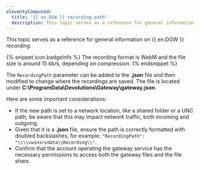 ```yaml
---
eleventyComputed:
  title: "{{ en.DGW }} recording path"
  description: This topic serves as a reference for general information on {{ en.DGW }} recording.
---
```

This topic serves as a reference for general information on {{ en.DGW }} recording.

{% snippet icon.badgeInfo %}
The recording format is WebM and the file size is around 15 kb/s, depending on compression.
{% endsnippet %}

The `RecordingPath` parameter can be added to the **.json** file and then modified to change where the recordings are saved. The file is located under **C:\ProgramData\Devolutions\Gateway\gateway.json**.

Here are some important considerations:
* If the new path is set to a network location, like a shared folder or a UNC path, be aware that this may impact network traffic, both incoming and outgoing.
* Given that it is a **.json** file, ensure the path is correctly formatted with doubled backslashes, for example: `"RecordingPath": "\\\\vwinsrvdata\\Recording\\"`.
* Confirm that the account operating the gateway service has the necessary permissions to access both the gateway files and the file share.
